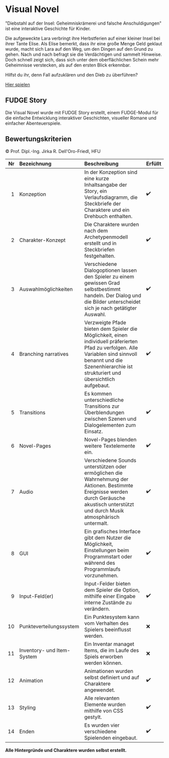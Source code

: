 # Visual Novel

"Diebstahl auf der Insel: Geheimniskrämerei und falsche Anschuldigungen" ist eine interaktive Geschichte für Kinder. 

Die aufgeweckte Lara verbringt ihre Herbstferien auf einer kleiner Insel bei ihrer Tante Elise. Als Elise bemerkt, dass ihr eine große Menge Geld geklaut wurde, macht sich Lara auf den Weg, um den Dingen auf den Grund zu gehen. Nach und nach befragt sie die Verdächtigen und sammelt Hinweise. Doch schnell zeigt sich, dass sich unter dem oberflächlichen Schein mehr Geheimnisse verstecken, als auf den ersten Blick erkennbar. 

Hilfst du ihr, denn Fall aufzuklären und den Dieb zu überführen?

[Hier spielen](https://corayana.github.io/VisualNovel/)

## FUDGE Story

Die Visual Novel wurde mit FUDGE Story erstellt, einem FUDGE-Modul für die einfache Entwicklung interaktiver Geschichten, visueller Romane und einfacher Abenteuerspiele.

## Bewertungskriterien

© Prof. Dipl.-Ing. Jirka R. Dell'Oro-Friedl, HFU

| Nr | Bezeichnung           | Beschreibung | Erfüllt |
|---:|:----------------------|:-------------|:--------|
|  1 | Konzeption            | In der Konzeption sind eine kurze Inhaltsangabe der Story, ein Verlaufsdiagramm, die Steckbriefe der Charaktere und ein Drehbuch enthalten. | :heavy_check_mark: |
|  2 | Charakter-Konzept     | Die Charaktere wurden nach dem Archetypenmodell erstellt und in Steckbriefen festgehalten. | :heavy_check_mark: |
|  3 | Auswahlmöglichkeiten  | Verschiedene Dialogoptionen lassen den Spieler zu einem gewissen Grad selbstbestimmt handeln. Der Dialog und die Bilder unterscheidet sich je nach getätigter Auswahl. | :heavy_check_mark: |
|  4 | Branching narratives  | Verzweigte Pfade bieten dem Spieler die Möglichkeit, einen individuell präferierten Pfad zu verfolgen. Alle Variablen sind sinnvoll benannt und die Szenenhierarchie ist strukturiert und übersichtlich aufgebaut. | :heavy_check_mark: |
|  5 | Transitions           | Es kommen unterschiedliche Transitions zur Überblendungen zwischen Szenen und Dialogelementen zum Einsatz. | :heavy_check_mark: |
|  6 | Novel-Pages           | Novel-Pages blenden weitere Textelemente ein. | :heavy_check_mark: |
|  7 | Audio                 | Verschiedene Sounds unterstützen oder ermöglichen die Wahrnehmung der Aktionen. Bestimmte Ereignisse werden durch Geräusche akustisch unterstützt und durch Musik atmosphärisch untermalt. | :heavy_check_mark: |
|  8 | GUI                   | Ein grafisches Interface gibt dem Nutzer die Möglichkeit, Einstellungen beim Programmstart oder während des Programmlaufs vorzunehmen. | :heavy_check_mark: |
|  9 | Input-Feld(er)        | Input-Felder bieten dem Spieler die Option, mithilfe einer Eingabe interne Zustände zu verändern. | :heavy_check_mark: |
| 10 | Punkteverteilungssystem     | Ein Punktesystem kann vom Verhalten des Spielers beeinflusst werden. | :x: | 
| 11 | Inventory- und Item-System  | Ein Inventar managet Items, die im Laufe des Spiels erworben werden können.  | :x: |
| 12 | Animation             | Animationen wurden selbst definiert und auf Charaktere angewendet. | :heavy_check_mark: |
| 13 | Styling               | Alle relevanten Elemente wurden mithilfe von CSS gestylt. | :heavy_check_mark: |          
| 14 | Enden                 | Es wurden vier verschiedene Spielenden eingebaut. | :heavy_check_mark: |

**Alle Hintergründe und Charaktere wurden selbst erstellt.**